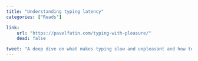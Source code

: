 ```yaml
---
title: "Understanding typing latency"
categories: ["Reads"]

link:
    url: "https://pavelfatin.com/typing-with-pleasure/"
    dead: false

tweet: "A deep dive on what makes typing slow and unpleasant and how to improve each step"
---
```

